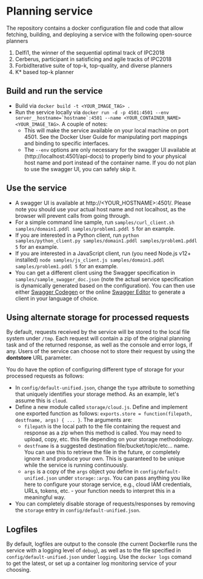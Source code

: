 # Planning service

The repository contains a docker configuration file and code that allow fetching, building, and deploying a service with the following open-source planners
1. Delfi1, the winner of the sequential optimal track of IPC2018
2. Cerberus, participant in satisficing and agile tracks of IPC2018
3. ForbidIterative suite of top-k, top-quality, and diverse planners
4. K* based top-k planner

## Build and run the service
* Build via ```docker build -t <YOUR_IMAGE_TAG> .```
* Run the service locally via ```docker run -d -p 4501:4501 --env server__hostname=`hostname`:4501 --name <YOUR_CONTAINER_NAME> <YOUR_IMAGE_TAG>```. A couple of notes:
    * This will make the service available on your local machine on port 4501. See the Docker User Guide for manipulating port mappings and binding to specific interfaces.
    * The ```--env``` options are only necessary for the swagger UI available at (http://localhost:4501/api-docs) to properly bind to your physical host name and port instead of the container name. If you do not plan to use the swagger UI, you can safely skip it.

## Use the service
* A swagger UI is available at http://<YOUR_HOSTNAME>:4501/. Please note you should use your actual host name and not localhost, as the browser will prevent calls from going through.
* For a simple command line sample, run ```samples/curl_client.sh samples/domain1.pddl samples/problem1.pddl 5``` for an example.
* If you are interested in a Python client, run ```python samples/python_client.py samples/domain1.pddl samples/problem1.pddl 5``` for an example.
* If you are interested in a JavaScript client, run (you need Node.js v12+ installed) ```node samples/js_client.js samples/domain1.pddl samples/problem1.pddl 5``` for an example.
* You can get a different client using the Swagger specification in ```samples/sample_swagger_doc.json``` (note the actual service specification is dynamically generated based on the configuration). You can then use either [Swagger Codegen](https://github.com/swagger-api/swagger-codegen) or the online [Swagger Editor](https://editor.swagger.io) to generate a client in your language of choice.

## Using alternate storage for processed requests
By default, requests received by the service will be stored to the local file system under ```/tmp```. Each request will contain a zip of the original planning task and of the returned response,
as well as the console and error logs, if any. Users of the service can choose not to store their request by using the **dontstore** URL parameter. 

You do have the option of configuring different type of storage for your processed requests as follows:
* In ```config/default-unified.json```, change the ```type``` attribute to something that uniquely identifies your storage method. As an example, let's assume this is ```cloud```.
* Define a new module called ```storage/cloud.js```. Define and implement one exported function as follows: ```exports.store = function(filepath, destfname, args) { ... }```. The arguments are:
    - ```filepath``` is the local path to the file containing the request and response as a zip when this method is called. You may need to upload, copy, etc. this file depending on your storage methodology.
    - ```destfname``` is a suggested destination file/bucket/topic/etc... name. You can use this to retrieve the file in the future, or completely ignore it and produce your own. This is guaranteed to be unique while the service is running continuously.
    - ```args``` is a copy of the ```args``` object you define in ```config/default-unified.json``` under ```storage::args```. You can pass anything you like here to configure your storage service, e.g., cloud IAM credentials, URLs, tokens, etc. - your function needs to interpret this in a meaningful way.
* You can completely disable storage of requests/responses by removing the ```storage``` entry in ```config/default-unified.json```.

## Logfiles
By default, logfiles are output to the console (the current Dockerfile runs the service with a logging level of ```debug```), as well as to the file specified in ```config/default-unified.json``` under ```logging```. Use the ```docker logs``` comand to get the latest, or set up a container log monitoring service of your choosing.
